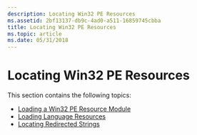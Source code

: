 ```yaml
---
description: Locating Win32 PE Resources
ms.assetid: 2bf13137-db9c-4ad0-a511-16859745cbba
title: Locating Win32 PE Resources
ms.topic: article
ms.date: 05/31/2018
---
```


# Locating Win32 PE Resources

This section contains the following topics:

-   [Loading a Win32 PE Resource Module](loading-a-win32-pe-resource-module.md)
-   [Loading Language Resources](loading-language-resources.md)
-   [Locating Redirected Strings](locating-redirected-strings.md)

 

 



